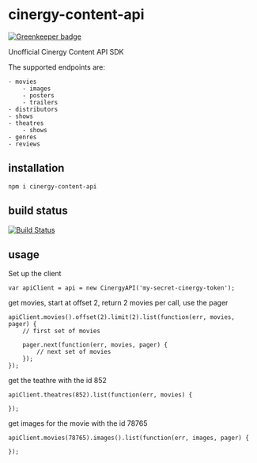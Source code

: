 # cinergy-content-api

[![Greenkeeper badge](https://badges.greenkeeper.io/eventEmitter/cinergy-content-api.svg)](https://greenkeeper.io/)

Unofficial Cinergy Content API SDK

The supported endpoints are:

    - movies
        - images
        - posters
        - trailers
    - distributors
    - shows
    - theatres
        - shows
    - genres
    - reviews


## installation

    npm i cinergy-content-api

## build status

[![Build Status](https://travis-ci.org/eventEmitter/cinergy-content-api.png?branch=master)](https://travis-ci.org/eventEmitter/cinergy-content-api)


## usage

Set up the client

    var apiClient = api = new CinergyAPI('my-secret-cinergy-token');


get movies, start at offset 2, return 2 movies per call, use the pager

    apiClient.movies().offset(2).limit(2).list(function(err, movies, pager) {
        // first set of movies

        pager.next(function(err, movies, pager) {
            // next set of movies
        });
    });


get the teathre with the id 852

    apiClient.theatres(852).list(function(err, movies) {
        
    });

get images for the movie with the id 78765

    apiClient.movies(78765).images().list(function(err, images, pager) {
        
    });
